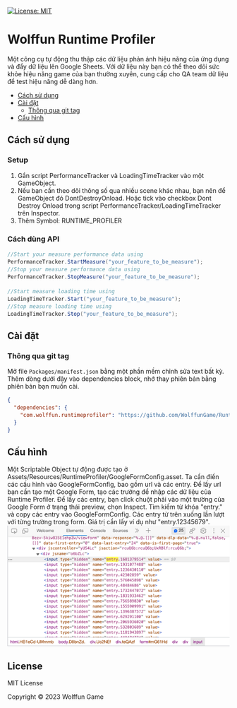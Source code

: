 [![License: MIT](https://img.shields.io/badge/License-MIT-green.svg)](https://opensource.org/licenses/MIT)

# Wolffun Runtime Profiler

Một công cụ tự động thu thập các dữ liệu phản ánh hiệu năng của ứng dụng và đẩy dữ liệu lên Google Sheets. Với dữ liệu này bạn có thể theo dõi sức khỏe hiệu năng game của bạn thường xuyên, cung cấp cho QA team dữ liệu để test hiệu năng dễ dàng hơn.

- [Cách sử dụng](#cách-sử-dụng)
- [Cài đặt](#cai-dat)
  - [Thông qua git tag](#thông-qua-git-tag)
- [Cấu hình](#cấu-hình)

<!-- toc -->

## Cách sử dụng
### Setup
1. Gắn script PerformanceTracker và LoadingTimeTracker vào một GameObject. 
2. Nếu bạn cần theo dõi thông số qua nhiều scene khác nhau, bạn nên để GameObject đó DontDestroyOnload. Hoặc tick vào checkbox Dont Destroy Onload trong script PerformanceTracker/LoadingTimeTracker trên Inspector.
3. Thêm Symbol: RUNTIME_PROFILER
### Cách dùng API
```csharp
//Start your measure performance data using
PerformanceTracker.StartMeasure("your_feature_to_be_measure"); 
//Stop your measure performance data using
PerformanceTracker.StopMeasure("your_feature_to_be_measure"); 

//Start measure loading time using
LoadingTimeTracker.Start("your_feature_to_be_measure");
//Stop measure loading time using
LoadingTimeTracker.Stop("your_feature_to_be_measure");

```

## Cài đặt

### Thông qua git tag

Mở file `Packages/manifest.json` bằng một phần mềm chỉnh sửa text bất kỳ. Thêm dòng dưới đây vào dependencies block, nhớ thay phiên bản bằng phiên bản bạn muốn cài.
```json
{
  "dependencies": {
    "com.wolffun.runtimeprofiler": "https://github.com/WolffunGame/RuntimeProfiler.git#1.0.0"
  }
}
```

## Cấu hình

Một Scriptable Object tự động được tạo ở Assets/Resources/RuntimeProfiler/GoogleFormConfig.asset.
Ta cần điền các cấu hình vào GoogleFormConfig, bao gồm url và các entry.
Để lấy url bạn cần tạo một Google Form, tạo các trường để nhập các dữ liệu của Runtime Profiler.
Để lấy các entry, bạn click chuột phải vào một trường của Google Form ở trạng thái preview, chọn Inspect. Tìm kiếm từ khóa "entry." và copy các entry vào GoogleFormConfig. Các entry từ trên xuống lần lượt với từng trường trong form. Giá trị cần lấy ví dụ như "entry.12345679".
![img.png](img.png)

## License

MIT License

Copyright © 2023 Wolffun Game
